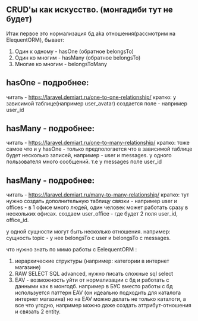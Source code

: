 ## CRUD'ы как искусство. (монгадиби тут не будет)
Итак первое это нормализация бд aka отношения(рассмотрим на ElequentORM), бывает:
1. Один к одному - hasOne (обратное belongsTo)
2. Один ко многим - hasMany (обратное belongsTo)
3. Многие ко многим - belongsToMany 
## hasOne - подробнее:
читать - https://laravel.demiart.ru/one-to-one-relationship/
кратко: у зависимой таблице(например user_avatar) создается поле - например user_id
## hasMany - подробнее:
читать - https://laravel.demiart.ru/one-to-many-relationship/
кратко: тоже самое что и у hasOne - только предпологается что в зависимой таблице будет несколько записей, например - user и messages. у одного пользователя много сообщений. т.е у messages поле user_id
## hasMany - подробнее:
читать - https://laravel.demiart.ru/many-to-many-relationship/
кратко: тут нужно создать дополнительную таблицу связки - например user и offices - в 1 офисе много людей, один человек может работать сразу в нескольких офисах. создаем user_office - где будет 2 поля user_id, office_id.

у одной сущности могут быть несколько отношения. например:
сущность topic - у нее belongsTo с user и belongsTo с messages.

что нужно знать по мимо работы с EelequentORM :
1. иерархические структуры (например: категории в интернет магазине)
2. RAW SELECT SQL advanced, нужно писать сложные sql select
3. EAV - возможность уйти от нормализации с бд и работать с данными как в монгодб. например в БУС вместо работы с бд используется паттерн EAV (он идеально подходить для каталога интернет магазина) но на EAV можно делать не только каталоги, а все что угодно, например можно даже создать аттрибут-отношения и связать 2 entity.
